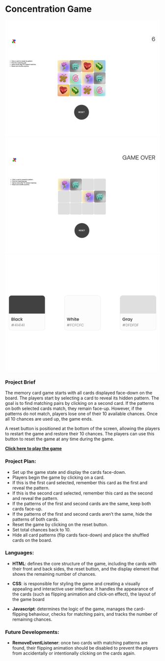 # Concentration Game

![Game launch page](./images/Game%20screenshot%20-%201.png)
![Game launch page](./images/Game%20screenshot%20-%202.png)
![Game launch page](./images/Colour%20palette.png)

### Project Brief
The memory card game starts with all cards displayed face-down on the board. The players start by selecting a card to reveal its hidden pattern. The goal is to find matching pairs by clicking on a second card. If the patterns on both selected cards match, they remain face-up. However, if the patterns do not match, players lose one of their 10 available chances. Once all 10 chances are used up, the game ends.

A reset button is positioned at the bottom of the screen, allowing the players to restart the game and restore their 10 chances. The players can use this button to reset the game at any time during the game.

[**Click here to play the game**](https://itsxavchen.github.io/concentration-game/)

### Project Plan:
* Set up the game state and display the cards face-down.
* Players begin the game by clicking on a card.  
* If this is the first card selected, remember this card as the first and reveal the pattern.
* If this is the second card selected, remember this card as the second and reveal the pattern.
* If the patterns of the first and second cards are the same, keep both cards face-up.
* If the patterns of the first and second cards aren’t the same, hide the patterns of both cards.
* Reset the game by clicking on the reset button.
* Set total chances back to 10.
* Hide all card patterns (flip cards face-down) and place the shuffled cards on the board.

### Languages:
* **HTML**: defines the core structure of the game, including the cards with their front and back sides, the reset button, and the display element that shows the remaining number of chances.

* **CSS**: is responsible for styling the game and creating a visually appealing and interactive user interface. It handles the appearance of the cards (such as flipping animation and click-on effect), the layout of the game board

* **Javascript**: determines the logic of the game, manages the card-flipping behaviour, checks for matching pairs, and tracks the number of remaining chances.

### Future Developments:

* **RemoveEventListener**: once two cards with matching patterns are found, their flipping animation should be disabled to prevent the players from accidentally or intentionally clicking on the cards again.